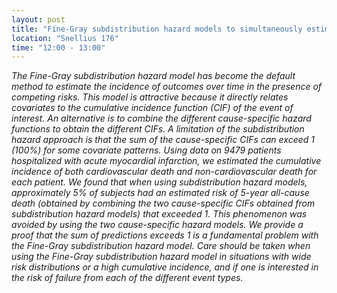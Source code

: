 ```yaml
---
layout: post
title: "Fine-Gray subdistribution hazard models to simultaneously estimate the absolute risk of different event types: Cumulative total failure probability may exceed 1 (Hein Putter)"
location: "Snellius 176"
time: "12:00 - 13:00"
---
```


<em>
The Fine-Gray subdistribution hazard model has become the default method
to estimate the incidence of outcomes over time in the presence of competing
risks. This model is attractive because it directly relates covariates to the
cumulative incidence function (CIF) of the event of interest. An alternative is
to combine the different cause-specific hazard functions to obtain the different
CIFs. A limitation of the subdistribution hazard approach is that the sum of the
cause-specific CIFs can exceed 1 (100%) for some covariate patterns. Using data
on 9479 patients hospitalized with acute myocardial infarction, we estimated
the cumulative incidence of both cardiovascular death and non-cardiovascular
death for each patient. We found that when using subdistribution hazard models,
approximately 5% of subjects had an estimated risk of 5-year all-cause death
(obtained by combining the two cause-specific CIFs obtained from subdistribution
hazard models) that exceeded 1. This phenomenon was avoided by using
the two cause-specific hazard models. We provide a proof that the sum of predictions
exceeds 1 is a fundamental problem with the Fine-Gray subdistribution
hazard model. Care should be taken when using the Fine-Gray subdistribution hazard
model in situations with wide risk distributions or a high cumulative incidence,
and if one is interested in the risk of failure from each of the different event
types.
</em>
